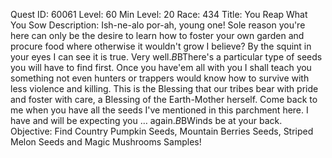 Quest ID: 60061
Level: 60
Min Level: 20
Race: 434
Title: You Reap What You Sow
Description: Ish-ne-alo por-ah, young one! Sole reason you're here can only be the desire to learn how to foster your own garden and procure food where otherwise it wouldn't grow I believe? By the squint in your eyes I can see it is true. Very well.$B$BThere's a particular type of seeds you will have to find first. Once you have'em all with you I shall teach you something not even hunters or trappers would know how to survive with less violence and killing. This is the Blessing that our tribes bear with pride and foster with care, a Blessing of the Earth-Mother herself. Come back to me when you have all the seeds I've mentioned in this parchment here. I have and will be expecting you … again.$B$BWinds be at your back.
Objective: Find Country Pumpkin Seeds, Mountain Berries Seeds, Striped Melon Seeds and Magic Mushrooms Samples!
